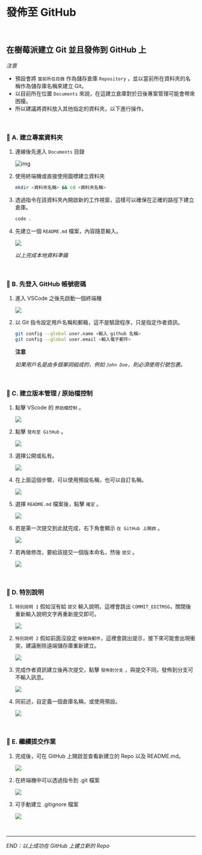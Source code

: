 # 發佈至 GitHub

</br>

## 在樹莓派建立 Git 並且發佈到 GitHub 上

_注意_

- 預設會將 `當前所在目錄` 作為儲存倉庫 `Repository` ，並以當前所在資料夾的名稱作為儲存庫名稱來建立 Git。
- 以目前所在位置 `Documents` 來說，在這建立倉庫對於日後專案管理可能會帶來困擾。
- 所以建議將資料放入其他指定的資料夾，以下進行操作。

</br>

### 📌 A. 建立專案資料夾

1. 連線後先進入 `Documents` 目錄

   ![img](images/img_11.png)
   
2. 使用終端機或直接使用圖標建立資料夾

   ```bash
   mkdir <資料夾名稱> && cd <資料夾名稱>
   ```

3. 透過指令在該資料夾內開啟新的工作視窗，這樣可以確保在正確的路徑下建立倉庫。

   ```bash
   code .
   ```

4. 先建立一個 `README.md` 檔案，內容隨意輸入。
   
   ![](images/img_12.png)

   _以上完成本地資料準備_

</br>



### 📌 B. 先登入 GitHub 帳號密碼

1. 進入 VSCode 之後先啟動一個終端機
   
   ![](images/img_21.png)

2. 以 Git 指令設定用戶名稱和郵箱，這不是驗證程序，只是指定作者資訊。

   ```bash
   git config --global user.name <輸入 github 名稱>
   git config --global user.email <輸入電子郵件>
   ```

   **注意**
   
   _如果用戶名是由多個單詞組成的，例如 `John Doe`，則必須使用引號包裹。_


</br>

### 📌 C. 建立版本管理 / 原始檔控制


1. 點擊 VScode 的 `原始檔控制` 。
   
   ![](images/img_13.png)
   
2. 點擊 `發布至 GitHub` 。
   
   ![](images/img_14.png)


3. 選擇公開或私有。

   ![](images/img_16.png)

4. 在上面這個步驟，可以使用預設名稱，也可以自訂名稱。

   ![](images/img_15.png)

5. 選擇 `README.md` 檔案後，點擊 `確定` 。
   
      ![](images/img_17.png)
  
6. 若是第一次提交到此就完成，右下角會顯示 `在 GitHub 上開啟` 。

   ![](images/img_62.png)

7. 若再做修改，要給該提交一個版本命名，然後 `提交` 。

      ![](images/img_18.png)

</br>

### 📌 D. 特別說明

1. `特別說明 1` 假如沒有給 `提交` 輸入說明，這裡會跳出 `COMMIT_EDITMSG`，關閉後重新輸入說明文字再重新提交即可。

   ![](images/img_63.png)

2. `特別說明 2` 假如前面沒設定 `帳號與郵件`，這裡會跳出提示，接下來可能會出現衝突，建議刪除遠端儲存庫重新建立。
   
   ![](images/img_19.png)

3. 完成作者資訊建立後再次提交，點擊 `發佈到分支` ，與提交不同，發佈到分支可不輸入訊息。
    
      ![](images/img_20.png)

4. 同前述，自定義一個倉庫名稱，或使用預設。
    
    ![](images/img_16.png)


</br>

### 📌 E. 繼續提交作業


1.  完成後，可在 GitHub 上開啟並查看新建立的 Repo 以及 README.md。

      ![](images/img_22.png)


2. 在終端機中可以透過指令到 .git 檔案

      ![](images/img_23.png)


3. 可手動建立 .gitignore 檔案
    
    ![](images/img_24.png)

</br>

---

_END：以上成功在 GitHub 上建立新的 Repo_
